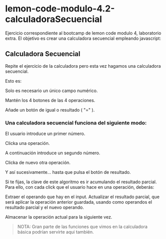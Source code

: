 # lemon-code-modulo-4.2-calculadoraSecuencial

Ejercicio correspondiente al bootcamp de lemon code modulo 4, laboratorio extra.
El objetivo es crear una calculadora secuencial empleando javascript:

## Calculadora Secuencial

Repite el ejercicio de la calculadora pero esta vez hagamos una calculadora secuencial. 

Esto es:

Solo es necesario un único campo numérico.

Mantén los 4 botones de las 4 operaciones.

Añade un botón de igual o resultado ( "=" ).

### Una calculadora secuencial funciona del siguiente modo:

El usuario introduce un primer número.

Clicka una operación.

A continuación introduce un segundo número.

Clicka de nuevo otra operación.

Y así sucesivamente... hasta que pulsa el botón de resultado.

Si te fijas, la clave de este algoritmo es ir acumulando el resultado parcial. Para ello, con cada click que el usuario hace en una operación, deberás:

Extraer el operando que hay en el input.
Actualizar el resultado parcial, que será aplicar la operación anterior guardada, usando como operandos el resultado parcial y el nuevo operando.

Almacenar la operación actual para la siguiente vez.

>NOTA: Gran parte de las funciones que vimos en la calculadora básica podrían servirte aqui también.